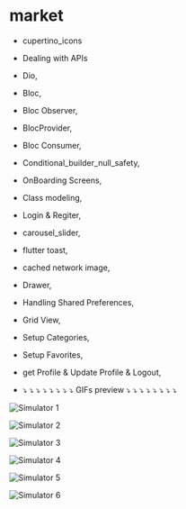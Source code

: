 # market

- cupertino_icons
- Dealing with APIs
- Dio,
- Bloc,
- Bloc Observer,
- BlocProvider,
- Bloc Consumer,
- Conditional_builder_null_safety,
- OnBoarding Screens,
- Class modeling,
- Login & Regiter,
- carousel_slider,
- flutter toast,
- cached network image,
- Drawer,
- Handling Shared Preferences,
- Grid View,
- Setup Categories,
- Setup Favorites,
- get Profile & Update Profile & Logout,

- ⤵️ ⤵️ ⤵️ ⤵️ ⤵️ ⤵️ ⤵️ ⤵️ GIFs preview ⤵️ ⤵️ ⤵️ ⤵️ ⤵️ ⤵️ ⤵️ ⤵️ 

![Simulator 1](https://user-images.githubusercontent.com/34916493/158419829-b113ebba-f374-4860-b65a-240e9070612c.gif)

![Simulator 2](https://user-images.githubusercontent.com/34916493/158420017-6f2d550b-752d-4992-99f6-ada846cc35c9.gif)

![Simulator 3](https://user-images.githubusercontent.com/34916493/158420475-da4addae-1595-490c-9408-6563fae91006.gif)

![Simulator 4](https://user-images.githubusercontent.com/34916493/158421000-bdfc3f53-b725-4399-ab7d-97850ad043db.gif)

![Simulator 5](https://user-images.githubusercontent.com/34916493/158421047-fc9a48b1-4e0e-46ff-b903-956197bd5a58.gif)

![Simulator 6](https://user-images.githubusercontent.com/34916493/158421073-549188e5-63e1-42eb-9d46-2183ff4e1511.gif)
